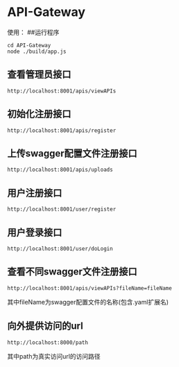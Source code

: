 # API-Gateway
使用：
##运行程序
```
cd API-Gateway
node ./build/app.js
```

## 查看管理员接口
```
http://localhost:8001/apis/viewAPIs
```

## 初始化注册接口
```
http://localhost:8001/apis/register
```

## 上传swagger配置文件注册接口
```
http://localhost:8001/apis/uploads
```

## 用户注册接口
```
http://localhost:8001/user/register
```

## 用户登录接口
```
http://localhost:8001/user/doLogin
```

## 查看不同swagger文件注册接口
```
http://localhost:8001/apis/viewAPIs?fileName=fileName
```
其中fileName为swagger配置文件的名称(包含.yaml扩展名)

## 向外提供访问的url
```
http://localhost:8000/path
```
其中path为真实访问url的访问路径